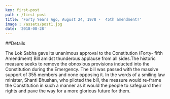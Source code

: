 ```yaml
---
key: first-post
path : /first-post
title: 'Forty Years Ago, August 24, 1978 -  45th amendment!'
image : /assets/post1.jpg
date: '2018-08-28'
---
```

##Details



The Lok Sabha gave its unanimous approval to the Constitution (Forty- fifth Amendment) Bill amidst thunderous applause from all sides.The historic measure seeks to remove the obnoxious provisions inducted into the Constitution during the Emergency. The bill was passed with the massive support of 355 members and none opposing it. In the words of a smiling law minister, Shanti Bhushan, who piloted the bill, the measure would re-frame the Constitution in such a manner as it would the people to safeguard their rights and pave the way for a more glorious future for them.
